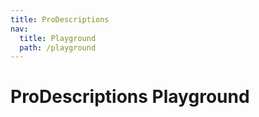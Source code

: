 ```yaml
---
title: ProDescriptions
nav:
  title: Playground
  path: /playground
---
```


# ProDescriptions Playground

<code src="../../packages/descriptions/src/demos/dynamic-descriptions.tsx" height="500px" iframe="760px" background="#f5f5f5" title="属性展示"></code>

